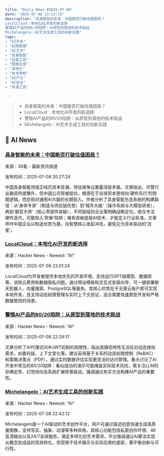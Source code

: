 ```yaml
---
title: "Daily News #2025-07-08"
date: "2025-07-08 23:13:19"
description: "具身智能的未来：中国能否打破估值困局？
LocalCloud：本地化AI开发的新选择
警惕AI产品的80/20陷阱：从原型到落地的技术挑战
Michelangelo：AI艺术生成工具的创新实践"
tags: 
- "AI开发"
- "权限管理"
- "AI艺术"
- "具身智能"
- "创意工具"
- "图像生成"
- "本地化"
- "技术架构"
- "AI产业"
- "AI安全"
- "开源工具"

---
```


> - 具身智能的未来：中国能否打破估值困局？
> - LocalCloud：本地化AI开发的新选择
> - 警惕AI产品的80/20陷阱：从原型到落地的技术挑战
> - Michelangelo：AI艺术生成工具的创新实践

## 🤖 AI News

### [具身智能的未来：中国能否打破估值困局？](https://www.36kr.com/p/3370279901417474)

来源：36氪 - 最新资讯频道

发布时间：2025-07-08 20:27:24

中国具身智能领域正经历资本狂潮，但估值争议暴露深层矛盾。文章指出，尽管行业融资热度攀升，但中国公司常被低估，根源在于全球资本更倾向‘硬件先行’的短期逻辑，而忽视对通用AI大脑的长期投入。作者分析了具身智能生态系统的构建路径：从‘身体专家’（制造与供应链优势）到‘城市大脑’（操作系统与大模型研发），再到‘器官大师’（核心零部件突破），不同层级的企业需明确战略定位。若仅专注硬件迭代，可能陷入‘砍柴’陷阱；唯有突破底层AI技术，才能定义行业标准。文章呼吁中国企业以制造优势为基，向智慧核心发起冲击，避免沦为资本驱动的‘流星’。

### [LocalCloud：本地化AI开发的新选择](https://github.com/localcloud-sh/localcloud)

来源：Hacker News - Newest: "AI"

发布时间：2025-07-08 23:01:24

LocalCloud为开发者提供本地优先的开发环境，支持运行GPT级模型、数据库等，消除云费用和数据隐私问题。通过预设模板和交互式安装向导，可一键部署聊天机器人、向量搜索、PostgreSQL等服务。其核心优势在于无需云账户即可实现本地开发，且支持动态权限管理与实时上下文验证，适合需要快速原型开发和严格数据管控的场景。

### [警惕AI产品的80/20陷阱：从原型到落地的技术挑战](https://blog.dfeldman.co/apple-intelligence-beware-the-ai-80-20-f09f1960f711)

来源：Hacker News - Newest: "AI"

发布时间：2025-07-08 22:29:17

文章分析了AI代理访问中JWT机制的局限性，指出其静态特性无法应对动态授权需求，如委托链、上下文变化等。建议采用基于关系的动态权限控制（ReBAC）和策略决策点（PDP），通过实时数据评估实现更灵活的访问管理。重点讨论了AI开发中常见的80/20陷阱：看似成功的演示可能掩盖实际技术风险，需关注LLM的非确定性、幻觉倾向及系统扩展性等挑战，强调通过务实方法构建AI产品的重要性。

### [Michelangelo：AI艺术生成工具的创新实践](https://michelangelo.best/)

来源：Hacker News - Newest: "AI"

发布时间：2025-07-08 22:42:12

Michelangelo是一个AI驱动的艺术创作平台，用户可通过描述创意快速生成高质量图像，支持写实、抽象、动漫等多种风格。其核心功能包括私密创作环境、4K高清输出以及24/7全球服务，满足多样化的艺术需求。平台强调通过AI算法实现从概念到成品的高效转化，但受限于技术展示与实际应用的差距，需平衡创新与可行性。
